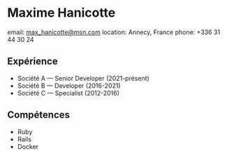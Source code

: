 # Maxime Hanicotte
email: max_hanicotte@msn.com
location: Annecy, France
phone: +336 31 44 30 24

## Expérience
- Société A — Senior Developer (2021-présent)
- Société B — Developer (2016-2021)
- Société C — Specialist (2012-2016)

## Compétences
- Ruby
- Rails
- Docker
